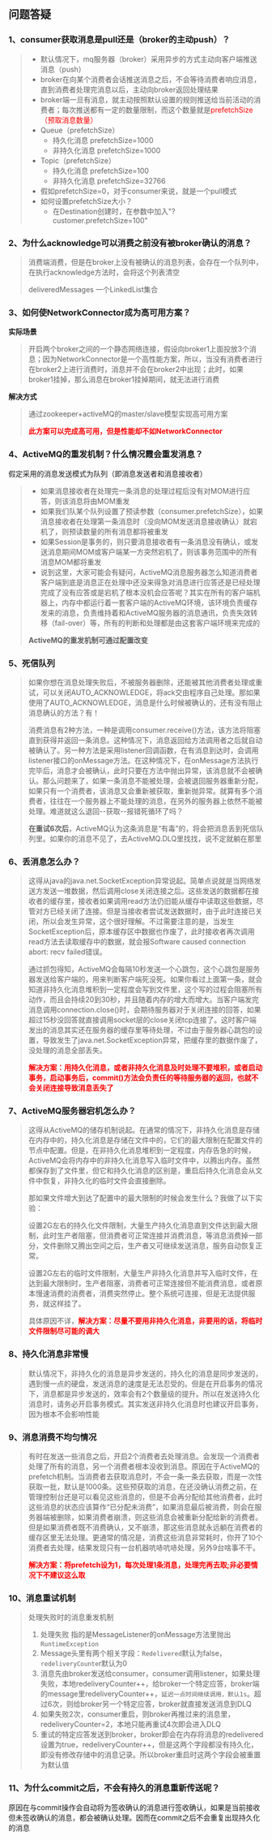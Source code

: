 ## 问题答疑

### 1、consumer获取消息是pull还是（broker的主动push）？

> - 默认情况下，mq服务器（broker）采用异步的方式主动向客户端推送消息（push）
> - broker在向某个消费者会话推送消息之后，不会等待消费者响应消息，直到消费者处理完消息以后，主动向broker返回处理结果
> - broker端一旦有消息，就主动按照默认设置的规则推送给当前活动的消费者；每次推送都有一定的数量限制，而这个数量就是<font color="#FF0000">prefetchSize（预取消息数量）</font>
> - Queue（prefetchSize）
>   - 持久化消息		prefetchSize=1000
>   - 非持久化消息         prefetchSize=1000
> - Topic（prefetchSize）
>   - 持久化消息		prefetchSize=100
>   - 非持久化消息         prefetchSize=32766
> - 假如prefetchSize=0，对于consumer来说，就是一个pull模式
> - 如何设置prefetchSize大小？
>   - 在Destination创建时，在参数中加入"?customer.prefetchSize=100"

### 2、为什么acknowledge可以消费之前没有被broker确认的消息？

> 消费端消费，但是在broker上没有被确认的消息列表，会存在一个队列中，在执行acknowledge方法时，会将这个列表清空
>
> deliveredMessages  一个LinkedList集合

### 3、如何使NetworkConnector成为高可用方案？

**实际场景**

> 开启两个broker之间的一个静态网络连接，假设向broker1上面投放3个消息；因为NetworkConnector是一个高性能方案，所以，当没有消费者进行在broker2上进行消费时，消息并不会在broker2中出现；此时，如果broker1挂掉，那么消息在broker1挂掉期间，就无法进行消费

**解决方式**

> 通过zookeeper+activeMQ的master/slave模型实现高可用方案
>
> <font color="#FF0000">**此方案可以完成高可用，但是性能却不如NetworkConnector**</font>

### 4、ActiveMQ的重发机制？什么情况霞会重发消息？

假定采用的消息发送模式为队列（即消息发送者和消息接收者）

> - 如果消息接收者在处理完一条消息的处理过程后没有对MOM进行应答，则该消息将由MOM重发
> - 如果我们队某个队列设置了预读参数（consumer.prefetchSize），如果消息接收者在处理第一条消息时（没向MOM发送消息接收确认）就宕机了，则预读数量的所有消息都将被重发
> - 如果Session是事务的，则只要消息接收者有一条消息没有确认，或发送消息期间MOM或客户端某一方突然宕机了，则该事务范围中的所有消息MOM都将重发
> - 说到这里，大家可能会有疑问，ActiveMQ消息服务器怎么知道消费者客户端到底是消息正在处理中还没来得急对消息进行应答还是已经处理完成了没有应答或是宕机了根本没机会应答呢？其实在所有的客户端机器上，内存中都运行着一套客户端的ActiveMQ环境，该环境负责缓存发来的消息，负责维持着和ActiveMQ服务器的消息通讯，负责失效转移（fail-over）等，所有的判断和处理都是由这套客户端环境来完成的
>
> **ActiveMQ的重发机制可通过配置改变**

### 5、死信队列

> 如果你想在消息处理失败后，不被服务器删除，还能被其他消费者处理或重试，可以关闭AUTO_ACKNOWLEDGE，将ack交由程序自己处理。那如果使用了AUTO_ACKNOWLEDGE，消息是什么时候被确认的，还有没有阻止消息确认的方法？有！
>
> 消费消息有2种方法，一种是调用consumer.receive()方法，该方法将阻塞直到获得并返回一条消息。这种情况下，消息返回给方法调用者之后就自动被确认了。另一种方法是采用listener回调函数，在有消息到达时，会调用listener接口的onMessage方法。在这种情况下，在onMessage方法执行完毕后，消息才会被确认，此时只要在方法中抛出异常，该消息就不会被确认。那么问题来了，如果一条消息不能被处理，会被退回服务器重新分配，如果只有一个消费者，该消息又会重新被获取，重新抛异常。就算有多个消费者，往往在一个服务器上不能处理的消息，在另外的服务器上依然不能被处理。难道就这么退回--获取--报错死循环了吗？
>
> **在重试6次后**，ActiveMQ认为这条消息是“有毒”的，将会把消息丢到死信队列里。如果你的消息不见了，去ActiveMQ.DLQ里找找，说不定就躺在那里

### 6、丢消息怎么办？

> 这得从java的java.net.SocketException异常说起。简单点说就是当网络发送方发送一堆数据，然后调用close关闭连接之后。这些发送的数据都在接收者的缓存里，接收者如果调用read方法仍旧能从缓存中读取这些数据，尽管对方已经关闭了连接。但是当接收者尝试发送数据时，由于此时连接已关闭，所以会发生异常，这个很好理解。不过需要注意的是，当发生SocketException后，原本缓存区中数据也作废了，此时接收者再次调用read方法去读取缓存中的数据，就会报Software caused connection abort: recv failed错误。
>
>  
>
> 通过抓包得知，ActiveMQ会每隔10秒发送一个心跳包，这个心跳包是服务器发送给客户端的，用来判断客户端死没死。如果你看过上面第一条，就会知道非持久化消息堆积到一定程度会写到文件里，这个写的过程会阻塞所有动作，而且会持续20到30秒，并且随着内存的增大而增大。当客户端发完消息调用connection.close()时，会期待服务器对于关闭连接的回答，如果超过15秒没回答就直接调用socket层的close关闭tcp连接了。这时客户端发出的消息其实还在服务器的缓存里等待处理，不过由于服务器心跳包的设置，导致发生了java.net.SocketException异常，把缓存里的数据作废了，没处理的消息全部丢失。
>
> <font color="#FF0000">**解决方案：用持久化消息，或者非持久化消息及时处理不要堆积，或者启动事务，启动事务后，commit()方法会负责任的等待服务器的返回，也就不会关闭连接导致消息丢失了**</font>

### 7、ActiveMQ服务器宕机怎么办？

> 这得从ActiveMQ的储存机制说起。在通常的情况下，非持久化消息是存储在内存中的，持久化消息是存储在文件中的，它们的最大限制在配置文件的<systemUsage>节点中配置。但是，在非持久化消息堆积到一定程度，内存告急的时候，ActiveMQ会将内存中的非持久化消息写入临时文件中，以腾出内存。虽然都保存到了文件里，但它和持久化消息的区别是，重启后持久化消息会从文件中恢复，非持久化的临时文件会直接删除。
>
> 那如果文件增大到达了配置中的最大限制的时候会发生什么？我做了以下实验：
>
> 设置2G左右的持久化文件限制，大量生产持久化消息直到文件达到最大限制，此时生产者阻塞，但消费者可正常连接并消费消息，等消息消费掉一部分，文件删除又腾出空间之后，生产者又可继续发送消息，服务自动恢复正常。
>
> 设置2G左右的临时文件限制，大量生产非持久化消息并写入临时文件，在达到最大限制时，生产者阻塞，消费者可正常连接但不能消费消息，或者原本慢速消费的消费者，消费突然停止。整个系统可连接，但是无法提供服务，就这样挂了。
>
> 具体原因不详，<font color="#FF0000">**解决方案：尽量不要用非持久化消息，非要用的话，将临时文件限制尽可能的调大**</font>

### 8、持久化消息非常慢

> 默认情况下，非持久化的消息是异步发送的，持久化的消息是同步发送的，遇到慢一点的硬盘，发送消息的速度是无法忍受的。但是在开启事务的情况下，消息都是异步发送的，效率会有2个数量级的提升。所以在发送持久化消息时，请务必开启事务模式。其实发送非持久化消息时也建议开启事务，因为根本不会影响性能

### 9、消息消费不均匀情况

> 有时在发送一些消息之后，开启2个消费者去处理消息。会发现一个消费者处理了所有的消息，另一个消费者根本没收到消息。原因在于ActiveMQ的prefetch机制。当消费者去获取消息时，不会一条一条去获取，而是一次性获取一批，默认是1000条。这些预获取的消息，在还没确认消费之前，在管理控制台还是可以看见这些消息的，但是不会再分配给其他消费者，此时这些消息的状态应该算作“已分配未消费”，如果消息最后被消费，则会在服务器端被删除，如果消费者崩溃，则这些消息会被重新分配给新的消费者。但是如果消费者既不消费确认，又不崩溃，那这些消息就永远躺在消费者的缓存区里无法处理。更通常的情况是，消费这些消息非常耗时，你开了10个消费者去处理，结果发现只有一台机器吭哧吭哧处理，另外9台啥事不干。
>
> <font color="#FF0000">**解决方案：将prefetch设为1，每次处理1条消息，处理完再去取;非必要情况下不建议这么取**</font>

### 10、消息重试机制

> 处理失败时的消息重发机制
>
> 1. 处理失败 指的是MessageListener的onMessage方法里抛出`RuntimeException`
> 2. Message头里有两个相关字段：`Redelivered`默认为false，`redeliveryCounte`r默认为0
> 3. 消息先由broker发送给consumer，consumer调用listener，如果处理失败，本地redeliveryCounter++，给broker一个特定应答，broker端的message里redeliveryCounter++，`延迟一点时间继续调用，默认1s`。超过6次，则给broker另一个特定应答，broker就直接发送消息到DLQ
> 4. 如果失败2次，consumer重启，则broker再推过来的消息里，redeliveryCounter=2，本地只能再重试4次即会进入DLQ
> 5. 重试的特定应答发送到broker，broker即会在内存将消息的redelivered设置为true，redeliveryCounter++，但是这两个字段都没有持久化，即没有修改存储中的消息记录。所以broker重启时这两个字段会被重置为默认值

### 11、为什么commit之后，不会有持久的消息重新传送呢？

原因在与commit操作会自动将为签收确认的消息进行签收确认，如果是当前接收但未签收确认的消息，都会被确认处理。因而在commit之后不会重复出现持久化的消息